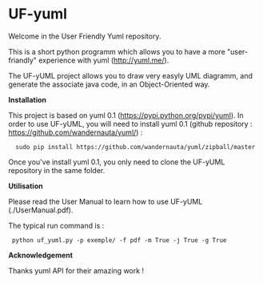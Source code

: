 # UF-yuml



Welcome in the User Friendly Yuml repository.

This is a short python programm which allows you to have a more "user-friandly" experience with yuml (http://yuml.me/).

The UF-yUML project allows you to draw very easyly UML diagramm, and generate the associate java code, in an Object-Oriented way.

<b>Installation</b>

This project is based on yuml 0.1 (https://pypi.python.org/pypi/yuml). In order to use UF-yUML, you will need to install yuml 0.1 (github repository : https://github.com/wandernauta/yuml/) : 

      sudo pip install https://github.com/wandernauta/yuml/zipball/master

Once you've install yuml 0.1, you only need to clone the UF-yUML repository in the same folder.


<b>Utilisation</b>

Please read the User Manual to learn how to use UF-yUML (./UserManual.pdf).

The typical run command is :

     python uf_yuml.py -p exemple/ -f pdf -m True -j True -g True


<b> Acknowledgement </b>

Thanks yuml API for their amazing work !
